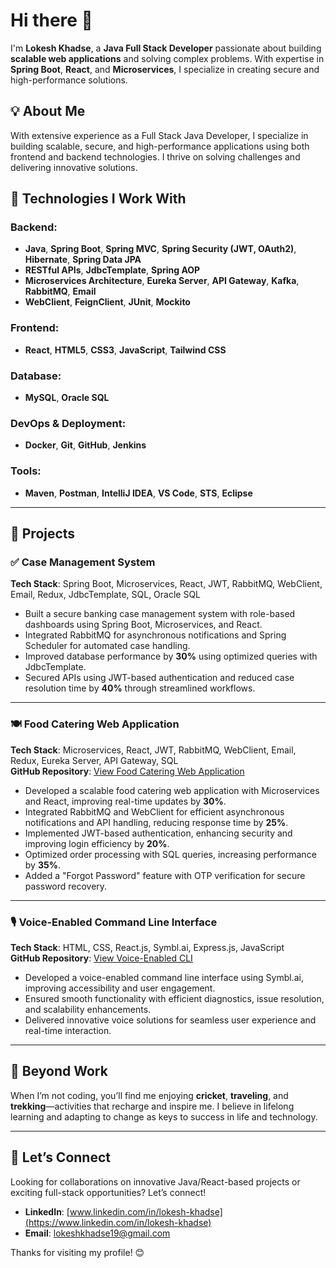 # Hi there 👋

I'm **Lokesh Khadse**, a **Java Full Stack Developer** passionate about building **scalable web applications** and solving complex problems. With expertise in **Spring Boot**, **React**, and **Microservices**, I specialize in creating secure and high-performance solutions.

## 💡 About Me
With extensive experience as a Full Stack Java Developer, I specialize in building scalable, secure, and high-performance applications using both frontend and backend technologies. I thrive on solving challenges and delivering innovative solutions.

## 🔧 Technologies I Work With
### Backend:
- **Java**, **Spring Boot**, **Spring MVC**, **Spring Security (JWT, OAuth2)**, **Hibernate**, **Spring Data JPA**
- **RESTful APIs**, **JdbcTemplate**, **Spring AOP**
- **Microservices Architecture**, **Eureka Server**, **API Gateway**, **Kafka**, **RabbitMQ**, **Email**
- **WebClient**, **FeignClient**, **JUnit**, **Mockito**

### Frontend:
- **React**, **HTML5**, **CSS3**, **JavaScript**, **Tailwind CSS**

### Database:
- **MySQL**, **Oracle SQL**

### DevOps & Deployment:
- **Docker**, **Git**, **GitHub**, **Jenkins**

### Tools:
- **Maven**, **Postman**, **IntelliJ IDEA**, **VS Code**, **STS**, **Eclipse**

---

## 📂 Projects

### ✅ Case Management System
**Tech Stack**: Spring Boot, Microservices, React, JWT, RabbitMQ, WebClient, Email, Redux, JdbcTemplate, SQL, Oracle SQL  

- Built a secure banking case management system with role-based dashboards using Spring Boot, Microservices, and React.
- Integrated RabbitMQ for asynchronous notifications and Spring Scheduler for automated case handling.
- Improved database performance by **30%** using optimized queries with JdbcTemplate.
- Secured APIs using JWT-based authentication and reduced case resolution time by **40%** through streamlined workflows.

---

### 🍽️ Food Catering Web Application
**Tech Stack**: Microservices, React, JWT, RabbitMQ, WebClient, Email, Redux, Eureka Server, API Gateway, SQL  
**GitHub Repository**: [View Food Catering Web Application](https://github.com/Food-Catering-Project)

- Developed a scalable food catering web application with Microservices and React, improving real-time updates by **30%**.
- Integrated RabbitMQ and WebClient for efficient asynchronous notifications and API handling, reducing response time by **25%**.
- Implemented JWT-based authentication, enhancing security and improving login efficiency by **20%**.
- Optimized order processing with SQL queries, increasing performance by **35%**.
- Added a "Forgot Password" feature with OTP verification for secure password recovery.

---

### 🎙️ Voice-Enabled Command Line Interface
**Tech Stack**: HTML, CSS, React.js, Symbl.ai, Express.js, JavaScript  
**GitHub Repository**: [View Voice-Enabled CLI](https://github.com/Lokeshkhadse/FinalYearProject)

- Developed a voice-enabled command line interface using Symbl.ai, improving accessibility and user engagement.
- Ensured smooth functionality with efficient diagnostics, issue resolution, and scalability enhancements.
- Delivered innovative voice solutions for seamless user experience and real-time interaction.

---

## 🌱 Beyond Work
When I’m not coding, you’ll find me enjoying **cricket**, **traveling**, and **trekking**—activities that recharge and inspire me. I believe in lifelong learning and adapting to change as keys to success in life and technology.

---

## 🤝 Let’s Connect
Looking for collaborations on innovative Java/React-based projects or exciting full-stack opportunities? Let’s connect!  
- **LinkedIn**: [www.linkedin.com/in/lokesh-khadse](https://www.linkedin.com/in/lokesh-khadse)  
- **Email**: [lokeshkhadse19@gmail.com](mailto:lokeshkhadse19@gmail.com)

Thanks for visiting my profile! 😊
